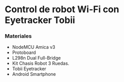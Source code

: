# Control de robot Wi-Fi con Eyetracker Tobii

### Materiales

  - NodeMCU Amica v3  
  - Protoboard
  - L298n Dual Full-Bridge 
  - Kit Chasis Robot 3 Ruedas.
  - Tobii Eyetracker
  - Android Smartphone
